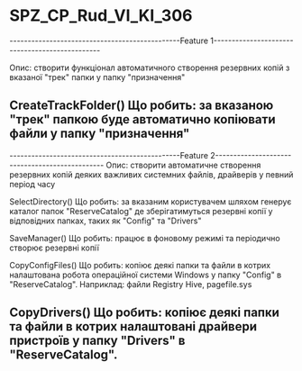 # SPZ_CP_Rud_VI_KI_306

-----------------------------------------------Feature 1-----------------------------------------------

Опис: створити функціонал автоматичного створення резервних копій з вказаної "трек" папки у папку "призначення"

CreateTrackFolder()
Що робить: за вказаною "трек" папкою буде автоматично копіювати файли у папку "призначення"
-------------------------------------------------------------------------------------------------------

-----------------------------------------------Feature 2-----------------------------------------------
Опис: створити автоматичне створення резервних копій деяких важливих системних файлів, драйверів у певний період часу 

SelectDirectory()
Що робить: за вказаним користувачем шляхом генерує каталог папок "ReserveCatalog" де зберігатимуться резервні копії у відповідних папках, таких як "Config" та "Drivers"

SaveManager()
Що робить: працює в фоновому режимі та періодично створює резервні копії

CopyConfigFiles()
Що робить: копіює деякі папки та файли в котрих налаштована робота операційної системи Windows у папку "Config" в "ReserveCatalog".
Наприклад: файли Registry Hive, pagefile.sys

CopyDrivers()
Що робить: копіює деякі папки та файли в котрих налаштовані драйвери пристроїв у папку "Drivers" в "ReserveCatalog".
-------------------------------------------------------------------------------------------------------
